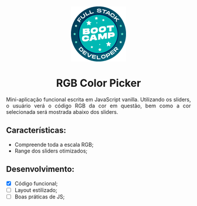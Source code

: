 <p align="center">
  <img src="../../assets/bootcamp-logo.png">
</p>

<h1 align="center">RGB Color Picker</h1>
<p align="justify">
Mini-aplicação funcional escrita em JavaScript vanilla.
Utilizando os sliders, o usuário verá o código RGB da cor em questão, bem como a cor selecionada será mostrada abaixo dos sliders.</p>

<h2>Características:</h2>
<ul>
<li>Compreende toda a escala RGB;</li>
<li>Range dos sliders otimizados;</li>
</ul>

## Desenvolvimento:
- [x] Código funcional;
- [ ] Layout estilizado;
- [ ] Boas práticas de JS;
